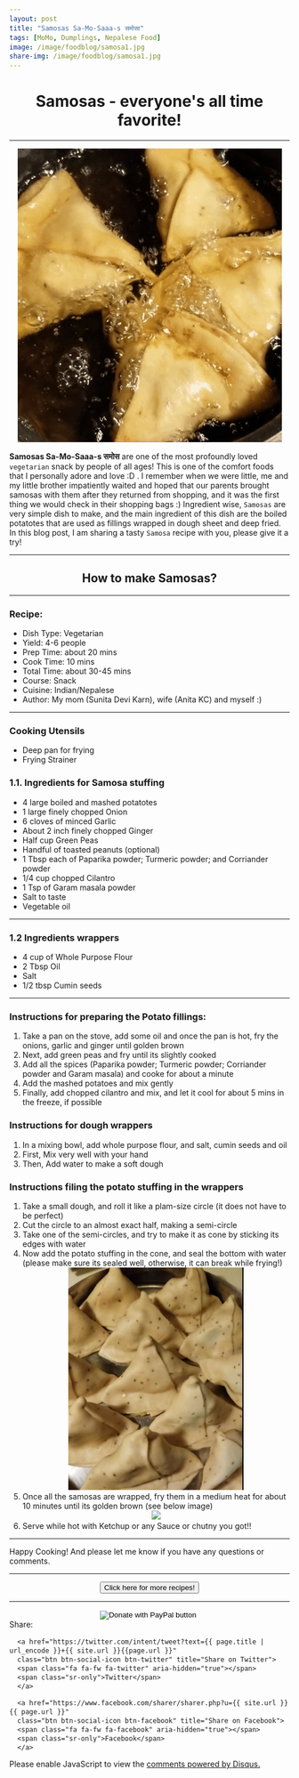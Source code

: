 ```yaml
---
layout: post
title: "Samosas Sa-Mo-Saaa-s समोसा"
tags: [MoMo, Dumplings, Nepalese Food]
image: /image/foodblog/samosa1.jpg
share-img: /image/foodblog/samosa1.jpg
---
```


<center><h1> Samosas - everyone's all time favorite! </h1> </center>
<hr>
<center> <img src="/image/foodblog/samosa3.gif"></center>

__Samosas Sa-Mo-Saaa-s समोस__ are one of the most profoundly loved `vegetarian` snack by people of all ages! This is one of the comfort foods that I personally adore and love :D . I remember when we were little, me and my little brother impatiently waited and hoped that our parents brought samosas with them after they returned from shopping, and it was the first thing we would check in their shopping bags :) Ingredient wise, `Samosas` are very simple dish to make, and the main ingredient of this dish are the boiled potatotes that are used as fillings wrapped in dough sheet and deep fried. In this blog post, I am sharing a tasty `Samosa` recipe with you, please give it a try!
<hr>


<center><h2> How to make Samosas?</h2></center>
<hr>

<h3> Recipe: </h3>

<ul>
  <li> Dish Type: Vegetarian </li>
  <li> Yield: 4-6 people </li>
  <li> Prep Time: about 20 mins </li>
  <li> Cook Time: 10 mins </li>
  <li> Total Time:  about 30-45 mins </li>
  <li> Course:  Snack </li>
  <li> Cuisine: Indian/Nepalese  </li>
  <li> Author: My mom (Sunita Devi Karn), wife (Anita KC) and myself :) </li>
</ul>
<hr>

<h3> Cooking Utensils </h3>
<ul>
    <li> Deep pan for frying </li>
    <li> Frying Strainer </li>
</ul>
    
<h3> 1.1. Ingredients for Samosa stuffing</h3>

<ul>
    <li> 4 large boiled and mashed potatotes </li>
    <li> 1 large finely chopped Onion </li>
    <li> 6 cloves of minced Garlic</li>
    <li> About 2 inch finely chopped Ginger </li>
    <li> Half cup Green Peas</li>
    <li> Handful of toasted peanuts (optional)</li>
    <li> 1 Tbsp each of Paparika powder; Turmeric powder; and Corriander powder </li>
    <li> 1/4 cup chopped Cilantro </li>
    <li> 1 Tsp of Garam masala powder </li>
    <li> Salt to taste </li>
    <li> Vegetable oil </li>
</ul>

<hr>

<h3> 1.2 Ingredients wrappers </h3>

<ul>
    <li> 4 cup of Whole Purpose Flour </li>
    <li> 2 Tbsp Oil</li>
    <li> Salt</li>
    <li> 1/2 tbsp Cumin seeds </li>

</ul>

<hr>

<h3> Instructions for preparing the Potato fillings:</h3>

<ol>
  <li> Take a pan on the stove, add some oil and once the pan is hot, fry the onions, garlic and ginger until golden brown</li>
  <li> Next, add green peas and fry until its slightly cooked </li>
  <li> Add all the spices (Paparika powder; Turmeric powder; Corriander powder and Garam masala) and cooke for about a minute </li>
  <li> Add the mashed potatoes and mix gently </li>
  <li> Finally, add chopped cilantro and mix, and let it cool for about 5 mins in the freeze, if possible </li>
</ol>

<h3> Instructions for dough wrappers</h3>
  <ol>
    <li> In a mixing bowl, add whole purpose flour, and salt, cumin seeds and oil </li>
    <li> First, Mix very well with your hand </li>
    <li> Then, Add water to make a soft dough </li>
  </ol>
  
<h3> Instructions filing the potato stuffing in the wrappers</h3>
  <ol>
    <li> Take a small dough, and roll it like a plam-size circle (it does not have to be perfect)</li>
    <li> Cut the circle to an almost exact half, making a semi-circle </li>
    <li> Take one of the semi-circles, and try to make it as cone by sticking its edges with water </li>
    <li> Now add the potato stuffing in the cone, and seal the bottom with water (please make sure its sealed well, otherwise, it can         break while frying!) </li>
    <center><img src="/image/foodblog/samosa2.JPG" width="auto" height="400" ></center>
    <li> Once all the samosas are wrapped, fry them in a medium heat for about 10 minutes until its golden brown (see below image) </li>
    <center><img src="/image/foodblog/samosa4.jpg" width="auto" height="200"></center>
    <li> Serve while hot with Ketchup or any Sauce or chutny you got!!  </li>
  </ol>
<hr>

<p> Happy Cooking! And please let me know if you have any questions or comments.</p>
<hr>
<center>
<form>
<input class="MyButton" type="button" value="Click here for more recipes!" onclick="window.location.href='http://avikarn.com/foodblog/'" />
</form>
</center>
<hr>

<center>
<form action="https://www.paypal.com/cgi-bin/webscr" method="post" target="_top">
<input type="hidden" name="cmd" value="_donations" />
<input type="hidden" name="business" value="8ZF7YRTZ42EKU" />
<input type="hidden" name="item_name" value="To support the education for all." />
<input type="hidden" name="currency_code" value="USD" />
<input type="image" src="https://www.paypalobjects.com/en_US/i/btn/btn_donateCC_LG.gif" border="0" name="submit" title="PayPal - The safer, easier way to pay online!" alt="Donate with PayPal button" />
<img alt="" border="0" src="https://www.paypal.com/en_US/i/scr/pixel.gif" width="1" height="1" />
</form>
</center>

<!--- Sharing ----------------------------------->
<section id = "social-share-section">
  <span class="sr-only">Share: </span>

  
<!--- Share on Twitter -->
      <a href="https://twitter.com/intent/tweet?text={{ page.title | url_encode }}+{{ site.url }}{{page.url }}"
      class="btn btn-social-icon btn-twitter" title="Share on Twitter">
      <span class="fa fa-fw fa-twitter" aria-hidden="true"></span>
      <span class="sr-only">Twitter</span>
      </a>

<!--- Share on Facebook -->
      <a href="https://www.facebook.com/sharer/sharer.php?u={{ site.url }}{{ page.url }}"
      class="btn btn-social-icon btn-facebook" title="Share on Facebook">
      <span class="fa fa-fw fa-facebook" aria-hidden="true"></span>
      <span class="sr-only">Facebook</span>
      </a>
</section>

  
<div class="disqus-comments">
          
<div class="comments">
    <div id="disqus_thread"></div>
    <script type="text/javascript">
        var disqus_shortname = 'avikarn';
            var url_parts = window.location.href.split("?");
            url_parts = url_parts[0].split("#");
            disqus_url = url_parts[0];
            disqus_url = disqus_url.replace(/(\/)*$/, "/");
            disqus_url = disqus_url.replace(/https:\/\//, "http:\/\/");
            if (disqus_url.substr(-9) == "projects/") {
                disqus_url = disqus_url.substr(0, disqus_url.length - 1);
            }

        (function() {
            var dsq = document.createElement('script'); dsq.type = 'text/javascript'; dsq.async = true;
            dsq.src = '//' + disqus_shortname + '.disqus.com/embed.js';
            (document.getElementsByTagName('head')[0] || document.getElementsByTagName('body')[0]).appendChild(dsq);
        })();
  </script>
    <noscript>Please enable JavaScript to view the <a href="https://disqus.com/?ref_noscript">comments powered by Disqus.</a></noscript>
  </div>
</div>

<!-- Global site tag (gtag.js) - Google Analytics -->
<script async src="https://www.googletagmanager.com/gtag/js?id=UA-123359651-1"></script>
<script>
  window.dataLayer = window.dataLayer || [];
  function gtag(){dataLayer.push(arguments);}
  gtag('js', new Date());
  gtag('config', 'UA-123359651-1');
</script>

<script async src="//pagead2.googlesyndication.com/pagead/js/adsbygoogle.js"></script>
<script>
  (adsbygoogle = window.adsbygoogle || []).push({
    google_ad_client: "ca-pub-5126027065024936",
    enable_page_level_ads: true
  });
</script>
